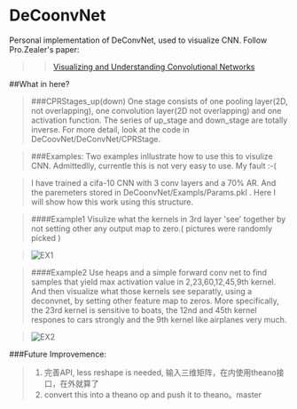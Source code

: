 DeCoonvNet
===========

Personal implementation of DeConvNet, used to visualize CNN. Follow Pro.Zealer's paper:
    
>>[Visualizing and Understanding Convolutional Networks](http://arxiv.org/pdf/1311.2901v3.pdf)<br />



##What in here?
>###CPRStages_up(down)
>One stage consists of one pooling layer(2D, not overlapping), one convolution layer(2D not overlapping) and one activation function. The series of up_stage and down_stage are totally inverse. For more detail, look at the code in DeCoovNet/DeConvNet/CPRStage.



>###Examples:
Two examples inllustrate how to use this to visulize CNN. Admittedlly, currentle this is not very easy to use. My fault :-(
    
>I have trained a cifa-10 CNN with 3 conv layers and a 70% AR. And the paremeters stored in DeCoonvNet/Exampls/Params.pkl . Here I will show how this work using this structure.

>####Example1
>Visulize what the kernels in 3rd layer 'see' together by not setting other any output map to zero.( pictures were randomly picked )

>![EX1](https://raw.githubusercontent.com/ChienliMa/DeCoonvNet/master/Example1.png "EX1")  



>####Example2
> Use heaps and a simple forward conv net to find samples that yield max activation value in 2,23,60,12,45,9th kernel. And then visualize what those kernels see separatly, using a deconvnet, by setting other feature map to zeros. 
More specifically, the 23rd kernel is sensitive to boats, the 12nd and 45th kernel respones to cars strongly and the 9th kernel like airplanes very much.

>![EX2](https://raw.githubusercontent.com/ChienliMa/DeCoonvNet/master/Example2.png "EX2")  


###Future Improvemence:
>1. 完善API, less reshape is needed, 输入三维矩阵，在内使用theano接口，在外就算了
>2. convert this into a theano op and push it to theano。master
